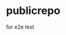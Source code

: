 # publicrepo
for e2e test









































































































































































































































































































































































































































































































































































































































































































































































































































































































































































































































































































































